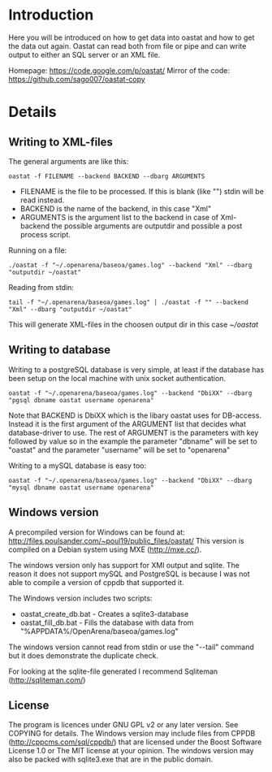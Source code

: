 # Introduction 

Here you will be introduced on how to get data into oastat and how to get the data out again. Oastat can read both from file or pipe and can write output to either an SQL server or an XML file.

Homepage: https://code.google.com/p/oastat/
Mirror of the code: https://github.com/sago007/oastat-copy

# Details 

## Writing to XML-files 

The general arguments are like this:

    oastat -f FILENAME --backend BACKEND --dbarg ARGUMENTS
    
  * FILENAME is the file to be processed. If this is blank (like "") stdin will be read instead.
  * BACKEND is the name of the backend, in this case "Xml"
  * ARGUMENTS is the argument list to the backend in case of Xml-backend the possible arguments are outputdir and possible a post process script. 

Running on a file:

    ./oastat -f "~/.openarena/baseoa/games.log" --backend "Xml" --dbarg "outputdir ~/oastat"

Reading from stdin:

    tail -f "~/.openarena/baseoa/games.log" | ./oastat -f "" --backend "Xml" --dbarg "outputdir ~/oastat"

This will generate XML-files in the choosen output dir in this case *~/oastat*

## Writing to database 
Writing to a postgreSQL database is very simple, at least if the database has been setup on the local machine with unix socket authentication.

    oastat -f "~/.openarena/baseoa/games.log" --backend "DbiXX" --dbarg "pgsql dbname oastat username openarena"


Note that BACKEND is DbiXX which is the libary oastat uses for DB-access. Instead it is the first argument of the ARGUMENT list that decides what database-driver to use. The rest of ARGUMENT is the parameters with key followed by value so in the example the parameter "dbname" will be set to "oastat" and the parameter "username" will be set to "openarena"

Writing to a mySQL database is easy too:

    oastat -f "~/.openarena/baseoa/games.log" --backend "DbiXX" --dbarg "mysql dbname oastat username openarena"

## Windows version 
A precompiled version for Windows can be found at: http://files.poulsander.com/~poul19/public_files/oastat/
This version is compiled on a Debian system using MXE (http://mxe.cc/). 

The windows version only has support for XMl output and sqlite. The reason it does not support mySQL and PostgreSQL is because I was not able to compile a version of cppdb that supported it.

The Windows version includes two scripts:
* oastat_create_db.bat - Creates a sqlite3-database
* oastat_fill_db.bat - Fills the database with data from "%APPDATA%/OpenArena/baseoa/games.log"

The windows version cannot read from stdin or use the "--tail" command but it does demonstrate the duplicate check.  

For looking at the sqlite-file generated I recommend Sqliteman (http://sqliteman.com/)

## License
The program is licences under GNU GPL v2 or any later version. See COPYING for details. 
The Windows version may include files from CPPDB (http://cppcms.com/sql/cppdb/) that are licensed under the Boost Software License 1.0 or The MIT license at your opinion.
The windows version may also be packed with sqlite3.exe that are in the public domain. 